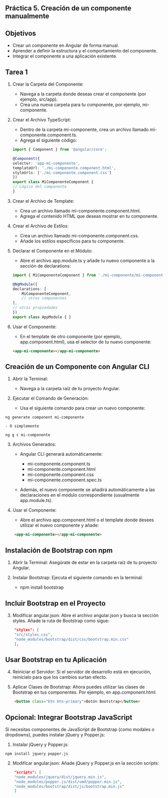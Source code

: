 ## Práctica 5. Creación de un componente manualmente

## Objetivos 
 - Crear un componente en Angular de forma manual.
 - Aprender a definir la estructura y el comportamiento del componente.
 - Integrar el componente a una aplicación existente.

## Tarea 1
1. Crear la Carpeta del Componente:

    - Navega a la carpeta donde deseas crear el componente (por ejemplo, src/app).
    - Crea una nueva carpeta para tu componente, por ejemplo, mi-componente.

2. Crear el Archivo TypeScript:

    - Dentro de la carpeta mi-componente, crea un archivo llamado mi-componente.component.ts.
    - Agrega el siguiente código:

    ````typescript
    import { Component } from '@angular/core';

    @Component({
    selector: 'app-mi-componente',
    templateUrl: './mi-componente.component.html',
    styleUrls: ['./mi-componente.component.css']
    })
    export class MiComponenteComponent {
    // Lógica del componente
    }
    ````
3. Crear el Archivo de Template:

    - Crea un archivo llamado mi-componente.component.html.
    - Agrega el contenido HTML que deseas mostrar en tu componente.

4. Crear el Archivo de Estilos:

    - Crea un archivo llamado mi-componente.component.css.
    - Añade los estilos específicos para tu componente.

5. Declarar el Componente en el Módulo:

    - Abre el archivo app.module.ts y añade tu nuevo componente a la sección de declarations:
    
    ````typescript
    import { MiComponenteComponent } from './mi-componente/mi-componente.component';

    @NgModule({
    declarations: [
        MiComponenteComponent,
        // otros componentes
    ],
    // otras propiedades
    })
    export class AppModule { }
    ````

6. Usar el Componente:

    - En el template de otro componente (por ejemplo, app.component.html), usa el selector de tu nuevo componente:

    ````html
    <app-mi-componente></app-mi-componente>
    ````


## Creación de un Componente con Angular CLI

1. Abrir la Terminal:

    - Navega a la carpeta raíz de tu proyecto Angular.

2. Ejecutar el Comando de Generación:

    - Usa el siguiente comando para crear un nuevo componente:

``
    ng generate component mi-componente
``

    - O simplemente

``
    ng g c mi-componente
``

3. Archivos Generados:

    - Angular CLI generará automáticamente:

        - mi-componente.component.ts
        - mi-componente.component.html
        - mi-componente.component.css
        - mi-componente.component.spec.ts

    - Además, el nuevo componente se añadirá automáticamente a las declaraciones en el módulo correspondiente (usualmente app.module.ts).

4. Usar el Componente:

    - Abre el archivo app.component.html o el template donde desees utilizar el nuevo componente y añade:

````html
    <app-mi-componente></app-mi-componente>
````

## Instalación de Bootstrap con npm

1. Abrir la Terminal: Asegúrate de estar en la carpeta raíz de tu proyecto Angular.

2. Instalar Bootstrap: Ejecuta el siguiente comando en la terminal:

    - npm install bootstrap

## Incluir Bootstrap en el Proyecto

3. Modificar angular.json: Abre el archivo angular.json y busca la sección styles. Añade la ruta de Bootstrap como sigue:

```json
    "styles": [
    "src/styles.css",
    "node_modules/bootstrap/dist/css/bootstrap.min.css"
    ],
```

## Usar Bootstrap en tu Aplicación

4. Reiniciar el Servidor: Si el servidor de desarrollo está en ejecución, reinícialo para que los cambios surtan efecto.

5. Aplicar Clases de Bootstrap: Ahora puedes utilizar las clases de Bootstrap en tus componentes. Por ejemplo, en app.component.html:

````html
    <button class="btn btn-primary">Botón Bootstrap</button>
````

## Opcional: Integrar Bootstrap JavaScript

Si necesitas componentes de JavaScript de Bootstrap (como modales o dropdowns), puedes instalar jQuery y Popper.js:

1. Instalar jQuery y Popper.js:

``
    npm install jquery popper.js
``

2. Modificar angular.json: Añade jQuery y Popper.js en la sección scripts:

```json
    "scripts": [
    "node_modules/jquery/dist/jquery.min.js",
    "node_modules/popper.js/dist/umd/popper.min.js",
    "node_modules/bootstrap/dist/js/bootstrap.min.js"
    ]
```
